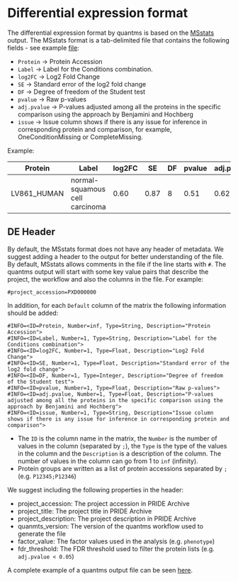 # Differential expression format

The differential expression format by quantms is based on the [MSstats](https://msstats.org/wp-content/uploads/2017/01/MSstats_v3.7.3_manual.pdf) output. The MSstats format is a tab-delimited file that contains the following fields - see example [file](include/PXD004683.csv):

- `Protein` -> Protein Accession
- `Label` -> Label for the Conditions combination.	
- `log2FC` -> Log2 Fold Change	
- `SE` -> Standard error of the log2 fold change 	
- `DF` -> Degree of freedom of the Student test	
- `pvalue`	-> Raw p-values
- `adj.pvalue`	->  P-values adjusted among all the proteins in the specific comparison using the approach by Benjamini and Hochberg
- `issue` -> Issue column shows if there is any issue for inference in corresponding protein and comparison,  for example, OneConditionMissing or CompleteMissing. 

Example: 

| Protein    | Label                          | log2FC | SE | DF | pvalue | adj.pvalue | issue |
| ---------  |--------------------------------| ------ | -- | -- | ------ | ---------- |-------|
|LV861_HUMAN | normal-squamous cell carcinoma | 0.60   | 0.87 | 8  | 0.51   | 0.62       | NA  |

## DE Header 

By default, the MSstats format does not have any header of metadata. We suggest adding a header to the output for better understanding of the file. By default, MSstats allows comments in the file if the line starts with `#`. The quantms output will start with some key value pairs that describe the project, the workflow and also the columns in the file. For example: 

`#project_accession=PXD000000`

In addition, for each `Default` column of the matrix the following information should be added: 

```
#INFO=<ID=Protein, Number=inf, Type=String, Description="Protein Accession">
#INFO=<ID=Label, Number=1, Type=String, Description="Label for the Conditions combination">
#INFO=<ID=log2FC, Number=1, Type=Float, Description="Log2 Fold Change">
#INFO=<ID=SE, Number=1, Type=Float, Description="Standard error of the log2 fold change">
#INFO=<ID=DF, Number=1, Type=Integer, Description="Degree of freedom of the Student test">
#INFO=<ID=pvalue, Number=1, Type=Float, Description="Raw p-values">
#INFO=<ID=adj.pvalue, Number=1, Type=Float, Description="P-values adjusted among all the proteins in the specific comparison using the approach by Benjamini and Hochberg">
#INFO=<ID=issue, Number=1, Type=String, Description="Issue column shows if there is any issue for inference in corresponding protein and comparison">
```

- The `ID` is the column name in the matrix, the `Number` is the number of values in the column (separated by `;`), the `Type` is the type of the values in the column and the `Description` is a description of the column. The number of values in the column can go from 1 to `inf` (infinity).
- Protein groups are written as a list of protein accessions separated by `;` (e.g. `P12345;P12346`) 

We suggest including the following properties in the header: 

- project_accession: The project accession in PRIDE Archive
- project_title: The project title in PRIDE Archive
- project_description: The project description in PRIDE Archive
- quanmts_version: The version of the quantms workflow used to generate the file
- factor_value: The factor values used in the analysis (e.g. `phenotype`)
- fdr_threshold: The FDR threshold used to filter the protein lists (e.g. `adj.pvalue < 0.05`)


A complete example of a quantms output file can be seen [here](include/PXD004683-quantms.csv).




